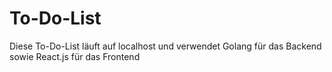 # To-Do-List
Diese To-Do-List läuft auf localhost und verwendet Golang für das Backend sowie React.js für das Frontend
